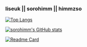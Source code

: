 ### liseuk || sorohimm || himmzso

[![Top Langs](https://github-readme-stats.vercel.app/api/top-langs/?username=sorohimm)](https://github.com/anuraghazra/github-readme-stats)

[![sorohimm's GitHub stats](https://github-readme-stats.vercel.app/api?username=sorohimm&count_private=true)](https://github.com/anuraghazra/github-readme-stats)

[![Readme Card](https://github-readme-stats.vercel.app/api/pin/?username=sorohimm&repo=uacs-store-back)](https://github.com/anuraghazra/github-readme-stats)
